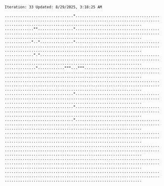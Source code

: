 `Iteration: 33 Updated: 8/29/2025, 3:18:25 AM`
<!-- GOL_START -->
`...............................*..........................................................................................................................................................................`</br>
`.............**................*..........................................................................................................................................................................`</br>
`............*..*...............*..........................................................................................................................................................................`</br>
`.............*.*..........................................................................................................................................................................................`</br>
`..............*............***...***......................................................................................................................................................................`</br>
`..........................................................................................................................................................................................................`</br>
`...............................*..........................................................................................................................................................................`</br>
`...............................*..........................................................................................................................................................................`</br>
`...............................*..........................................................................................................................................................................`</br>
`..........................................................................................................................................................................................................`</br>
`..........................................................................................................................................................................................................`</br>
`..........................................................................................................................................................................................................`</br>
`..........................................................................................................................................................................................................`</br>
<!-- GOL_END -->
